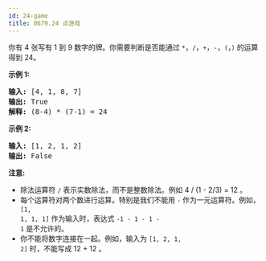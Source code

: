```yaml
---
id: 24-game
title: 0679.24 点游戏
---
```

你有 4 张写有 1 到 9 数字的牌。你需要判断是否能通过 <code>*</code>，<code>/</code>，<code>+</code>，<code>-</code>，<code>(</code>，<code>)</code> 的运算得到 24。

**示例 1:**


<pre><strong>输入:</strong> [4, 1, 8, 7]<br/><strong>输出:</strong> True<br/><strong>解释:</strong> (8-4) * (7-1) = 24<br/></pre>

**示例 2:**


<pre><strong>输入:</strong> [1, 2, 1, 2]<br/><strong>输出:</strong> False<br/></pre>

**注意:**

- 除法运算符 <code>/</code> 表示实数除法，而不是整数除法。例如 4 / (1 - 2/3) = 12 。
- 每个运算符对两个数进行运算。特别是我们不能用 <code>-</code> 作为一元运算符。例如，<code>[1, 1, 1, 1]</code> 作为输入时，表达式 <code>-1 - 1 - 1 - 1</code> 是不允许的。
- 你不能将数字连接在一起。例如，输入为 <code>[1, 2, 1, 2]</code> 时，不能写成 12 + 12 。